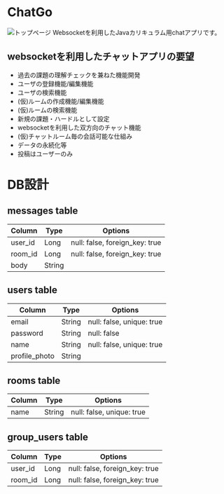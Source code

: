 # ChatGo
![トップページ](https://i.gyazo.com/3249d69cee6083c2f79bdb928eb69396.png)
Websocketを利用したJavaカリキュラム用chatアプリです。

## websocketを利用したチャットアプリの要望
- 過去の課題の理解チェックを兼ねた機能開発
- ユーザの登録機能/編集機能
- ユーザの検索機能
- (仮)ルームの作成機能/編集機能
- (仮)ルームの検索機能
- 新規の課題・ハードルとして設定
- websocketを利用した双方向のチャット機能
- (仮)チャットルーム毎の会話可能な仕組み
- データの永続化等
- 投稿はユーザーのみ

# DB設計
## messages table
| Column   | Type   | Options                        |
| -------- | ------ | ------------------------------ |
| user_id  | Long   | null: false, foreign_key: true |
| room_id  | Long   | null: false, foreign_key: true |
| body     | String |                                |

## users table
| Column        | Type    | Options                        |
| ------------- | ------- | ------------------------------ |
| email         | String  | null: false, unique: true      |
| password      | String  | null: false                    |
| name          | String  | null: false, unique: true      |
| profile_photo | String  |                                |


## rooms table
| Column | Type   | Options                   |
| ------ | ------ | ------------------------- |
| name   | String | null: false, unique: true |


## group_users table
| Column   | Type | Options                        |
| -------- | ---- | ------------------------------ |
| user_id  | Long | null: false, foreign_key: true |
| room_id  | Long | null: false, foreign_key: true |
